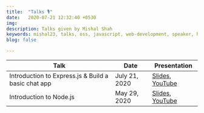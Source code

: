 ```yaml
---
title:  "Talks 🎙️"
date:   2020-07-21 12:32:40 +0530
img: 
description: Talks given by Mishal Shah
keywords: mishal23, talks, oss, javascript, web-development, speaker, hackathons
blog: false

---
```


| Talk   |  Date   | Presentation  |
| -------|---------|---------------|
| Introduction to Express.js & Build a basic chat app | July 21, 2020 | [Slides](pdf/express.pdf), [YouTube](https://youtu.be/7sKtiW0iYQ0) |
| Introduction to Node.js | May 29, 2020 | [Slides](pdf/node.pdf), [YouTube](https://youtu.be/n0mCoeKRkrg) |
